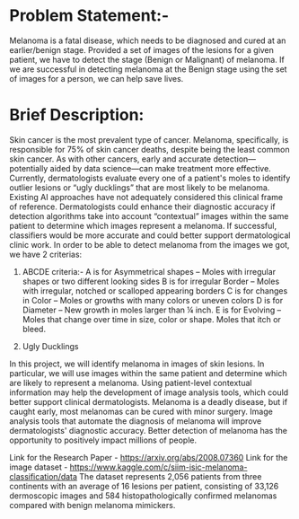 # Problem Statement:-
Melanoma is a fatal disease, which needs to be diagnosed and cured at an earlier/benign stage. Provided a set of images of the lesions for a given patient, we have to detect the stage (Benign or Malignant) of melanoma. If we are successful in detecting melanoma at the Benign stage using the set of images for a person, we can help save lives.

# Brief Description: 
Skin cancer is the most prevalent type of cancer. Melanoma, specifically, is responsible for 75% of skin cancer deaths, despite being the least common skin cancer. As with other cancers, early and accurate detection—potentially aided by data science—can make treatment more effective. 
Currently, dermatologists evaluate every one of a patient's moles to identify outlier lesions or “ugly ducklings” that are most likely to be melanoma. Existing AI approaches have not adequately considered this clinical frame of reference. Dermatologists could enhance their diagnostic accuracy if detection algorithms take into account “contextual” images within the same patient to determine which images represent a melanoma. If successful, classifiers would be more accurate and could better support dermatological clinic work.
In order to be able to detect melanoma from the images we got, we have 2 criterias:
1) ABCDE criteria:-
A is for Asymmetrical shapes – Moles with irregular shapes or two different looking sides
B is for irregular Border – Moles with irregular, notched or scalloped appearing borders
C is for changes in Color – Moles or growths with many colors or uneven colors
D is for Diameter – New growth in moles larger than ¼ inch.
E is for Evolving – Moles that change over time in size, color or shape. Moles that itch or bleed.

2) Ugly Ducklings

In this project, we will identify melanoma in images of skin lesions. In particular, we will use images within the same patient and determine which are likely to represent a melanoma. Using patient-level contextual information may help the development of image analysis tools, which could better support clinical dermatologists.
Melanoma is a deadly disease, but if caught early, most melanomas can be cured with minor surgery. Image analysis tools that automate the diagnosis of melanoma will improve dermatologists' diagnostic accuracy. Better detection of melanoma has the opportunity to positively impact millions of people.

Link for the Research Paper - https://arxiv.org/abs/2008.07360
Link for the image dataset - https://www.kaggle.com/c/siim-isic-melanoma-classification/data
The dataset represents 2,056 patients from three continents with an average of 16 lesions per patient, consisting of 33,126 dermoscopic images and 584 histopathologically
confirmed melanomas compared with benign melanoma mimickers.
